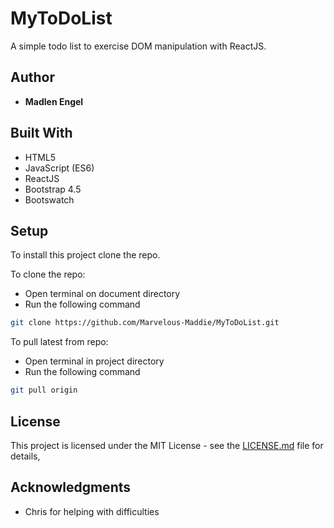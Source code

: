 # MyToDoList

A simple todo list to exercise DOM manipulation with ReactJS.

## Author

* **Madlen Engel**

## Built With

* HTML5
* JavaScript (ES6)
* ReactJS
* Bootstrap 4.5
* Bootswatch

## Setup

To install this project clone the repo.

To clone the repo:

- Open terminal on document directory
- Run the following command

```bash
git clone https://github.com/Marvelous-Maddie/MyToDoList.git
```

To pull latest from repo:

- Open terminal in project directory
- Run the following command

```bash
git pull origin
```

## License

This project is licensed under the MIT License - see the [LICENSE.md](LICENSE.md) file for details,

## Acknowledgments

* Chris for helping with difficulties
